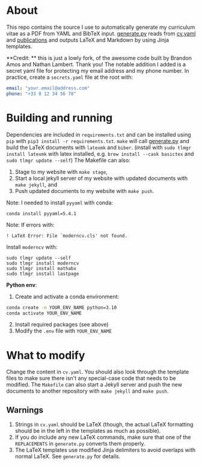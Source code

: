 # About
This repo contains the source I use to automatically generate
my curriculum vitae as a PDF from YAML and BibTeX input.
[generate.py](generate.py) reads from [cv.yaml](cv.yaml) and
[publications](publications) and outputs LaTeX and Markdown
by using Jinja templates.

**Credit: ** this is just a lowly fork, of the awesome code built by Brandon Amos and Nathan Lambert. Thank you!
The notable addition I added is a secret yaml file for protecting my email address and my phone number.
In practice, create a `secrets.yaml` file at the root with:
```yaml
email: "your.email@address.com"
phone: "+33 0 12 34 56 78"
```

# Building and running
Dependencies are included in `requirements.txt` and can be installed
using `pip` with `pip3 install -r requirements.txt`.
`make` will call [generate.py](generate.py) and
build the LaTeX documents with `latexmk` and `biber`. (install with `sudo tlmgr install latexmk` with latex installed, e.g. `brew install --cask basictex` and `sudo tlmgr update --self`)
The Makefile can also:

1. Stage to my website with `make stage`,
2. Start a local jekyll server of my website with updated
  documents with `make jekyll`, and
3. Push updated documents to my website with `make push`.

Note: I needed to install `pyyaml` with conda:
```
conda install pyyaml=5.4.1
```

Note: If errors with:
```
! LaTeX Error: File `moderncv.cls' not found.
```
Install `moderncv` with:
```
sudo tlmgr update --self
sudo tlmgr install moderncv
sudo tlmgr install mathabx
sudo tlmgr install lastpage
```

**Python env**:

1. Create and activate a conda environment:
```bash
conda create -n YOUR_ENV_NAME python=3.10
conda activate YOUR_ENV_NAME
```
2. Install required packages (see above)
3. Modify the `.env` file with `YOUR_ENV_NAME`



# What to modify
Change the content in `cv.yaml`.
You should also look through the template files to make sure there isn't any
special-case code that needs to be modified.
The `Makefile` can also start a Jekyll server and push the
new documents to another repository with `make jekyll` and `make push`.

## Warnings
1. Strings in `cv.yaml` should be LaTeX (though, the actual LaTeX formatting
   should be in the left in the templates as much as possible).
2. If you do include any new LaTeX commands, make sure that one of the
   `REPLACEMENTS` in `generate.py` converts them properly.
3. The LaTeX templates use modified Jinja delimiters to avoid overlaps with
   normal LaTeX. See `generate.py` for details.
